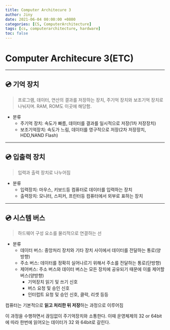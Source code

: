 ```yaml
---
title: Computer Architecure 3
author: Jiny
date: 2021-06-04 00:00:00 +0800
categories: [CS, ComputerArchitecture]
tags: [cs, computerarchitecture, hardware]
toc: false
---
```

 
# Computer Architecure 3(ETC)
___

## 💿 **기억 장치**

> 프로그램, 데이터, 연산의 결과를 저장하는 장치, 주기억 장치와 보조기억 장치로 나눠지며. RAM, ROM도 이곳에 해당함. 

- 분류
  - 주기억 장치: 속도가 빠름, 데이터를 결과를 일시적으로 저장(1차 저장장치)
  - 보조기억장치: 속도가 느림, 데이터를 영구적으로 저장(2차 저장장치, HDD,NAND Flash)

___

## 💿 **입출력 장치**

> 입력과 출력 장치로 나누어짐

- 분류
  - 입력장치: 마우스, 키보드등 컴퓨터로 데이터를 입력하는 장치
  - 출력장치: 모니터, 스피커, 프린터등 컴퓨터에서 외부로 표하는 장치

___

## 💿 **시스템 버스**

> 하드웨어 구성 요소를 물리적으로 연결하는 선

- 분류
  - 데이터 버스: 중앙처리 장치와 기타 장치 사이에서 데이터를 전달하는 통로(양방향)
  - 주소 버스: 데이터를 정확히 실어나르기 위해서 주소를 전달하는 통로(단방향)
  - 제어버스: 주소 버스와 데이터 버스는 모든 장치에 공유되기 때문에 이를 제어할 버스(양방향)
    - 기억장치 읽기 및 쓰기 신호
    - 버스 요청 및 승인 신호
    - 인터럽트 요청 및 승인 신호, 클락, 리셋 등등

컴퓨터는 기본적으로 **읽고 처리한 뒤 저장**하는 과정으로 이루어짐

이 과정을 수행하면서 끊임없이 주기억장치와 소통한다. 이때 운영체제의 32 or 64bit에 따라 한번에 읽어오는 데이터가 32 와 64bit로 갈린다.